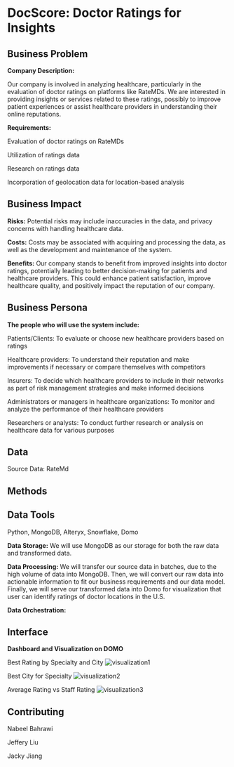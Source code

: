 # DocScore: Doctor Ratings for Insights

## Business Problem

**Company Description:**

Our company is involved in analyzing healthcare, particularly in the evaluation of doctor ratings on platforms like RateMDs. We are interested in providing insights or services related to these ratings, possibly to improve patient experiences or assist healthcare providers in understanding their online reputations.

**Requirements:**

Evaluation of doctor ratings on RateMDs

Utilization of ratings data 

Research on ratings data 

Incorporation of geolocation data for location-based analysis


## Business Impact

**Risks:** Potential risks may include inaccuracies in the data, and privacy concerns with handling healthcare data.

**Costs:** Costs may be associated with acquiring and processing the data, as well as the development and maintenance of the system.

**Benefits:** Our company stands to benefit from improved insights into doctor ratings, potentially leading to better decision-making for patients and healthcare providers. This could enhance patient satisfaction, improve healthcare quality, and positively impact the reputation of our company.

## Business Persona

**The people who will use the system include:**


Patients/Clients: To evaluate or choose new healthcare providers based on ratings

Healthcare providers: To understand their reputation and make improvements if necessary or compare themselves with competitors

Insurers: To decide which healthcare providers to include in their networks as part of risk management strategies and make informed decisions

Administrators or managers in healthcare organizations: To monitor and analyze the performance of their healthcare providers

Researchers or analysts: To conduct further research or analysis on healthcare data for various purposes


## Data
Source Data: RateMd

## Methods

## Data Tools
Python, MongoDB, Alteryx, Snowflake, Domo

**Data Storage:**
We will use MongoDB as our storage for both the raw data and transformed data.

**Data Processing:**
We will transfer our source data in batches, due to the high volume of data into MongoDB. Then, we will convert our raw data into actionable information to fit our business requirements and our data model. Finally, we will serve our transformed data into Domo for visualization that user can identify ratings of doctor locations in the U.S.

**Data Orchestration:**

## Interface

**Dashboard and Visualization on DOMO** 

Best Rating by Specialty and City
![visualization1](https://github.com/Nabeel2002/Doctor-Ratings/assets/160162018/a31448d4-3a84-4203-b764-0548492724de)

Best City for Specialty
![visualization2](https://github.com/Nabeel2002/Doctor-Ratings/assets/160162018/6b04e7db-a0e6-4f00-b68a-5190825fa684)

Average Rating vs Staff Rating
![visualization3](https://github.com/Nabeel2002/Doctor-Ratings/assets/160162018/c93f3ed4-c723-4671-99ea-06b37274420e)



## Contributing

Nabeel Bahrawi 

Jeffery Liu 

Jacky Jiang
